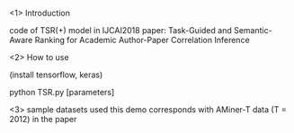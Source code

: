 <1> Introduction 

code of TSR(+) model in IJCAI2018 paper: Task-Guided and Semantic-Aware Ranking for Academic Author-Paper Correlation Inference 

<2> How to use

(install tensorflow, keras)

python TSR.py [parameters]

<3> sample datasets used this demo corresponds with AMiner-T data (T = 2012) in the paper
